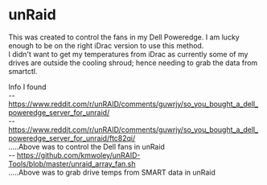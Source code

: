 # unRaid

This was created to control the fans in my Dell Poweredge. I am lucky enough to be on the right iDrac version to use this method.  
I didn't want to get my temperatures from iDrac as currently some of my drives are outside the cooling shroud; hence needing to grab the data from smartctl.  





Info I found  
-- https://www.reddit.com/r/unRAID/comments/guwrjy/so_you_bought_a_dell_poweredge_server_for_unraid/  
-- https://www.reddit.com/r/unRAID/comments/guwrjy/so_you_bought_a_dell_poweredge_server_for_unraid/ftc82qi/   
.....Above was to control the Dell fans in unRaid  
-- https://github.com/kmwoley/unRAID-Tools/blob/master/unraid_array_fan.sh  
.....Above was to grab drive temps from SMART data in unRaid  
